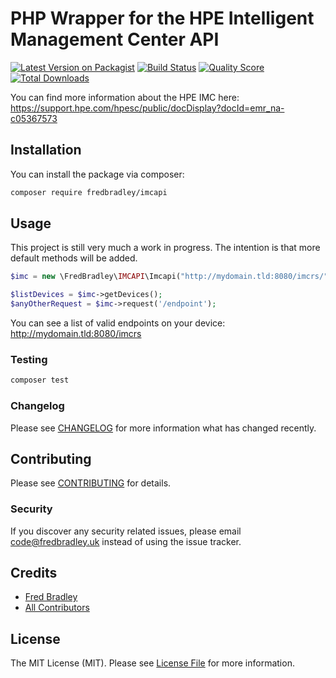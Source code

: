 # PHP Wrapper for the HPE Intelligent Management Center API

[![Latest Version on Packagist](https://img.shields.io/packagist/v/fredbradley/imcapi.svg?style=flat-square)](https://packagist.org/packages/fredbradley/imcapi)
[![Build Status](https://img.shields.io/travis/fredbradley/imcapi/master.svg?style=flat-square)](https://travis-ci.org/fredbradley/imcapi)
[![Quality Score](https://img.shields.io/scrutinizer/g/fredbradley/imcapi.svg?style=flat-square)](https://scrutinizer-ci.com/g/fredbradley/imcapi)
[![Total Downloads](https://img.shields.io/packagist/dt/fredbradley/imcapi.svg?style=flat-square)](https://packagist.org/packages/fredbradley/imcapi)

You can find more information about the HPE IMC here: https://support.hpe.com/hpesc/public/docDisplay?docId=emr_na-c05367573

## Installation

You can install the package via composer:

```bash
composer require fredbradley/imcapi
```

## Usage
This project is still very much a work in progress. The intention is that more default methods will be added.  
``` php
$imc = new \FredBradley\IMCAPI\Imcapi("http://mydomain.tld:8080/imcrs/", "username", "pa55w0rd");

$listDevices = $imc->getDevices();
$anyOtherRequest = $imc->request('/endpoint');
```

You can see a list of valid endpoints on your device: http://mydomain.tld:8080/imcrs

### Testing

``` bash
composer test
```

### Changelog

Please see [CHANGELOG](CHANGELOG.md) for more information what has changed recently.

## Contributing

Please see [CONTRIBUTING](CONTRIBUTING.md) for details.

### Security

If you discover any security related issues, please email code@fredbradley.uk instead of using the issue tracker.

## Credits

- [Fred Bradley](https://github.com/fredbradley)
- [All Contributors](../../contributors)

## License

The MIT License (MIT). Please see [License File](LICENSE.md) for more information.
